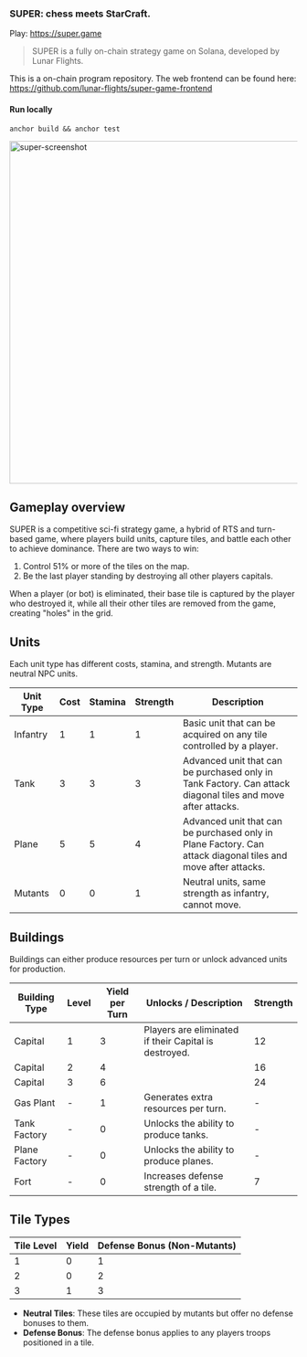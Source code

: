 ### SUPER: chess meets StarCraft.

Play: https://super.game

> SUPER is a fully on-chain strategy game on Solana, developed by Lunar Flights.

This is a on-chain program repository. The web frontend can be found here: https://github.com/lunar-flights/super-game-frontend

#### Run locally
```
anchor build && anchor test
```

<img width="600" alt="super-screenshot" src="https://github.com/user-attachments/assets/ea2a3683-719d-4aaf-90c3-1b4e3c1dd5cd">

## Gameplay overview

SUPER is a competitive sci-fi strategy game, a hybrid of RTS and turn-based game, where players build units, capture tiles, and battle each other to achieve dominance. There are two ways to win:
1. Control 51% or more of the tiles on the map.
2. Be the last player standing by destroying all other players capitals.

When a player (or bot) is eliminated, their base tile is captured by the player who destroyed it, while all their other tiles are removed from the game, creating "holes" in the grid.

## Units

Each unit type has different costs, stamina, and strength. Mutants are neutral NPC units.

| Unit Type  | Cost | Stamina | Strength | Description                               |
|------------|------|---------|----------|-------------------------------------------|
| Infantry   | 1    | 1       | 1        | Basic unit that can be acquired on any tile controlled by a player.|
| Tank       | 3    | 3       | 3        | Advanced unit that can be purchased only in Tank Factory. Can attack diagonal tiles and move after attacks. |
| Plane      | 5    | 5       | 4        | Advanced unit that can be purchased only in Plane Factory. Can attack diagonal tiles and move after attacks. |
| Mutants    | 0    | 0       | 1        | Neutral units, same strength as infantry, cannot move.|

## Buildings

Buildings can either produce resources per turn or unlock advanced units for production.

| Building Type     | Level | Yield per Turn | Unlocks / Description                   | Strength |
|-------------------|-------|----------------|-----------------------------------------|----------|
| Capital              | 1     | 3              | Players are eliminated if their Capital is destroyed.     | 12       |
| Capital              | 2     | 4              |                                         | 16       |
| Capital              | 3     | 6              |                                         | 24       |
| Gas Plant         | -     | 1              | Generates extra resources per turn.     | -        |
| Tank Factory      | -     | 0              | Unlocks the ability to produce tanks.    | -        |
| Plane Factory     | -     | 0              | Unlocks the ability to produce planes.   | -        |
| Fort              | -     | 0              | Increases defense strength of a tile.    | 7        |

## Tile Types

| Tile Level | Yield | Defense Bonus (Non-Mutants) |
|------------|-------|-----------------------------|
| 1          | 0     | 1                           |
| 2          | 0     | 2                           |
| 3          | 1     | 3                           |

- **Neutral Tiles**: These tiles are occupied by mutants but offer no defense bonuses to them.
- **Defense Bonus**: The defense bonus applies to any players troops positioned in a tile.
